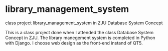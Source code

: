 # library_management_system
class project library_management_system in ZJU Database System Concept

This is a class project done when I attended the class Database System Concept in ZJU.
The library manegement system is completed in Python with Django.
I choose web design as the front-end instand of QT5.
